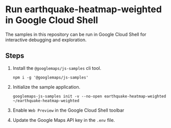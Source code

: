 # Run earthquake-heatmap-weighted in Google Cloud Shell

The samples in this repository can be run in Google Cloud Shell for interactive debugging and exploration.

## Steps

1. Install the `@googlemaps/js-samples` cli tool.

    ```
    npm i -g '@googlemaps/js-samples'
    ```
1. Initialize the sample application. 
    ```
    googlemaps-js-samples init -v --no-open earthquake-heatmap-weighted ~/earthquake-heatmap-weighted
    ```
1. Enable `Web Preview` in the Google Cloud Shell toolbar
1. Update the Google Maps API key in the `.env` file.
